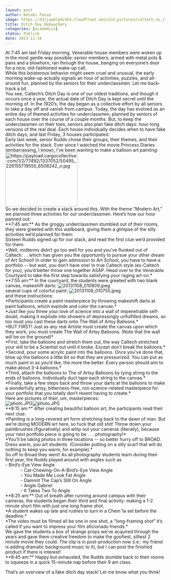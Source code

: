 ```yaml
---
layout: post
author: Ketaki Panse
image: https://d31japmlpdv3k4.cloudfront.net/old_pictures/caltech_as_it_happens/6a0105349b8251970b019b00f551b3970d.jpg
title: Ditch Day Debauchery 
categories: [academics]
status: Publish
date: 2013-11-14
---
```



<p dir="ltr" id="docs-internal-guid-6326d76d-46dc-d463-819e-2dddd6430f9d" style="line-height: 1.15; margin-top: 0pt; margin-bottom: 0pt;">At 7:45 am last Friday morning, Venerable house members were woken up in the most gentle way possible: senior members, armed with metal pots &amp; pans and a blowhorn, ran through the house, banging on everyone’s door for a nice, old-fashioned wake-up call.

<p dir="ltr" style="line-height: 1.15; margin-top: 0pt; margin-bottom: 0pt;">While this boisterous behavior might seem cruel and unusual, the early morning wake-up actually signals an hour of activities, puzzles, and all-around fun, planned by the seniors for their underclassmen. Let me back-track a bit.

<p dir="ltr" style="line-height: 1.15; margin-top: 0pt; margin-bottom: 0pt;">You see, Caltech’s Ditch Day is one of our oldest traditions, and though it occurs once a year, the actual date of Ditch Day is kept secret until the morning of. In the 1920’s, the day began as a collective effort by all seniors to take a day off and vanish from campus. Today, the day has evolved as an entire day of themed activities for underclassmen, planned by seniors of each house over the course of a couple months. But, to keep the underclassmen on their toes, seniors also plan fake ditch days: hour-long versions of the real deal. Each house individually decides when to have fake ditch days, and last Friday, 3 houses participated.

<p dir="ltr" style="line-height: 1.15; margin-top: 0pt; margin-bottom: 0pt;">Early last week, senior Rudds chose their groups, their themes, and their activities for the stack. Ever since I watched the movie Princess Diaries (embarrassing, I know), I’ve been wanting to make a balloon art painting:

<p dir="ltr" style="line-height: 1.15; margin-top: 0pt; margin-bottom: 0pt;">

<p dir="ltr" style="line-height: 1.15; margin-top: 0pt; margin-bottom: 0pt;"><img alt="https://payload.cargocollective.com/1/2/77492/1337052/50495_226155719555_6508242_n.jpg" height="169" src="https://payload.cargocollective.com/1/2/77492/1337052/50495_226155719555_6508242_n.jpg" width="227" />

<p dir="ltr" style="line-height: 1.15; margin-top: 0pt; margin-bottom: 0pt;">So we decided to create a stack around this. With the theme “Modern Art,” we planned three activities for our underclassmen. Here’s how our hour panned out:

<p dir="ltr" style="line-height: 1.15; margin-top: 0pt; margin-bottom: 0pt;">**7:45 am:** As the groggy underclassmen stumbled out of their rooms, they were greeted with this wallboard, giving them a glimpse of the silly activities we’d planned for them:

<p dir="ltr" style="line-height: 1.15; margin-top: 0pt; margin-bottom: 0pt;">

<p dir="ltr" style="line-height: 1.15; margin-top: 0pt; margin-bottom: 0pt;">Sixteen Rudds signed up for our stack, and read the first clue we’d provided for them:

<p dir="ltr" style="line-height: 1.15; margin-top: 0pt; margin-bottom: 0pt;">*Well, midterms didn’t go too well for you and you’ve flunked out of Caltech. . . which has given you the opportunity to pursue your other dream of Art School! In order to gain admission to Art School, you have to have a portfolio -- but wait, you don’t have one! In true Caltech style (ex-Caltech for you), you’d better throw one together ASAP. Head over to the Venerable Courtyard to take the first step towards satisfying your raging art-on.*

<p dir="ltr" style="line-height: 1.15; margin-top: 0pt; margin-bottom: 0pt;">**7:55 am:** In the courtyard, the students were greeted with two blank canvas, makeshift darts:

<img alt="20131108_010809.jpeg" class="hv" src="https://mail.google.com/mail/?ui=2&amp;ik=80e1ce8229&amp;view=att&amp;th=1423a0d11775308d&amp;attid=0.1&amp;disp=thd&amp;zw" />

<p dir="ltr" style="line-height: 1.15; margin-top: 0pt; margin-bottom: 0pt;">several cups of colorful paint:

<img alt="20131108_010755.jpeg" class="hv" src="https://mail.google.com/mail/?ui=2&amp;ik=80e1ce8229&amp;view=att&amp;th=1423a0cc46f50c9c&amp;attid=0.1&amp;disp=thd&amp;zw" />

<p dir="ltr" style="line-height: 1.15; margin-top: 0pt; margin-bottom: 0pt;">and these instructions:

<p dir="ltr" style="line-height: 1.15; margin-top: 0pt; margin-bottom: 0pt;">*Participants create a paint masterpiece by throwing makeshift darts at paint balloons, which explode and color the canvas.*

<p dir="ltr" style="line-height: 1.15; margin-top: 0pt; margin-bottom: 0pt;">*Just like you threw your love of science into a wall of impenetrable self-doubt, making it explode into showers of depressingly unfulfilled dreams, so too must you cast these darts onto The Wall of Artsy Balloons.*

<p dir="ltr" style="line-height: 1.15; margin-top: 0pt; margin-bottom: 0pt;">*BUT FIRST! Just as any real Artiste must create the canvas upon which they work, you must create The Wall of Artsy Balloons. (Note that the wall will be on the ground)*

<p dir="ltr" style="line-height: 1.15; margin-top: 0pt; margin-bottom: 0pt;">*First, take the balloons and stretch them out, the way Caltech stretched your will to be a Scientist out until it broke. Except don’t break the balloons.*

<p dir="ltr" style="line-height: 1.15; margin-top: 0pt; margin-bottom: 0pt;">*Second, pour some acrylic paint into the balloons. Once you’ve done that, blow up the balloons a little bit so that they are pressurized. You can put as much paint in as you’d like, the more the better. Every person should aim to make about 3-4 balloons.*

<p dir="ltr" style="line-height: 1.15; margin-top: 0pt; margin-bottom: 0pt;">*Third, attach the balloons to The of Artsy Balloons by tying string to the ends of balloons. Individually duct tape each string to the canvas.*

<p dir="ltr" style="line-height: 1.15; margin-top: 0pt; margin-bottom: 0pt;">*Finally, take a few steps back and throw your darts at the balloons to make a wonderfully artsy, bitterness-free, not-science-related masterpiece for your portfolio that you totally don’t resent having to create.*

<p dir="ltr" style="line-height: 1.15; margin-top: 0pt; margin-bottom: 0pt;">Here are pictures of their, um, masterpieces:

<p dir="ltr" style="line-height: 1.15; margin-top: 0pt; margin-bottom: 0pt;"><img alt="photo.JPG" class="hv" src="https://mail.google.com/mail/?ui=2&amp;ik=80e1ce8229&amp;view=att&amp;th=1423a0f7308c194d&amp;attid=0.1&amp;disp=thd&amp;zw" /><img alt="photo.JPG" class="hv" src="https://mail.google.com/mail/?ui=2&amp;ik=80e1ce8229&amp;view=att&amp;th=1423a0e91b51672c&amp;attid=0.1&amp;disp=thd&amp;zw" />

<p dir="ltr" style="line-height: 1.15; margin-top: 0pt; margin-bottom: 0pt;">**8:15 am:** After creating beautiful balloon art, the participants read their next clue:

<p dir="ltr" style="line-height: 1.15; margin-top: 0pt; margin-bottom: 0pt;">*Painting is a long-revered art form stretching back to the dawn of man. But we’re doing MODERN art here, so fuck that old shit! Throw down your paintbrushes (figuratively) and whip out your cameras (literally), because your next portfolio piece is going to be . . . photography!*

<p dir="ltr" style="line-height: 1.15; margin-top: 0pt; margin-bottom: 0pt;">*You’ll be taking photos in three locations -- so better hurry off to BROAD. Dress warm, you art students. (Consider putting on a silly scarf that will do nothing to keep you warm, for example).*

<p dir="ltr" style="line-height: 1.15; margin-top: 0pt; margin-bottom: 0pt;">So off to Broad they went! As all photography students learn during their first year, the Rudds played around with angles such as

<p dir="ltr" style="line-height: 1.15; margin-top: 0pt; margin-bottom: 0pt;"> - Bird’s-Eye View Angle

<p dir="ltr" style="line-height: 1.15; margin-top: 0pt; margin-bottom: 0pt; text-indent: 36pt;">- Cat-Chewing-On-A-Bird’s-Eye View Angle

<p dir="ltr" style="line-height: 1.15; margin-top: 0pt; margin-bottom: 0pt; text-indent: 36pt;">- You Made Me Look Fat Angle

<p dir="ltr" style="line-height: 1.15; margin-top: 0pt; margin-bottom: 0pt; text-indent: 36pt;">- Dammit The Cap’s Still On Angle

<p dir="ltr" style="line-height: 1.15; margin-top: 0pt; margin-bottom: 0pt; text-indent: 36pt;">- Angle Gabriel

<p dir="ltr" style="line-height: 1.15; margin-top: 0pt; margin-bottom: 0pt; text-indent: 36pt;">- It Takes Two To Angle

<p dir="ltr" style="line-height: 1.15; margin-top: 0pt; margin-bottom: 0pt;">**8:25 am:** Out of breath after running around campus with their cameras, the students began their third and final activity: making a 1-2 minute short film with just one long frame shot.

<p dir="ltr" style="line-height: 1.15; margin-top: 0pt; margin-bottom: 0pt;">*A student wakes up late and rushes to turn in a Chem 1a set before the deadline.*

<p dir="ltr" style="line-height: 1.15; margin-top: 0pt; margin-bottom: 0pt;">*The video must be filmed all be one in one shot, a “long-framing shot” it’s called if you want to impress your film aficionado friends.*

<p dir="ltr" style="line-height: 1.15; margin-top: 0pt; margin-bottom: 0pt;">We gave the students a box of strange props we’ve acquired through the years and gave them creative freedom to make the goofiest, silliest 2 minute movie they could. The clip is in post-production now (i.e.: my friend is adding dramatic background music to it), but I can post the finished product if there is interest!

<p dir="ltr" style="line-height: 1.15; margin-top: 0pt; margin-bottom: 0pt;">**8:45 am:** Happy but exhausted, the Rudds stumble back to their rooms to squeeze in a quick 15-minute nap before their 9 am class.

That’s an overview of a fake ditch day stack! Let me know what you think!

